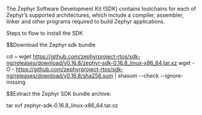 The Zephyr Software Development Kit (SDK) contains toolchains for each of Zephyr’s supported architectures, which include a compiler, assembler, linker and other programs required to build Zephyr applications.

Steps to flow to install the SDK

$$Download the Zephyr sdk bundle

cd ~
wget https://github.com/zephyrproject-rtos/sdk-ng/releases/download/v0.16.8/zephyr-sdk-0.16.8_linux-x86_64.tar.xz
wget -O - https://github.com/zephyrproject-rtos/sdk-ng/releases/download/v0.16.8/sha256.sum | shasum --check --ignore-missing

$$Extract the Zephyr SDK bundle archive:

tar xvf zephyr-sdk-0.16.8_linux-x86_64.tar.xz
